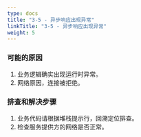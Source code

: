 ```yaml
---
type: docs
title: "3-5 - 异步响应出现异常"
linkTitle: "3-5 - 异步响应出现异常"
weight: 5
---
```


### 可能的原因

1. 业务逻辑确实出现运行时异常。
2. 网络原因，连接被拒绝。

### 排查和解决步骤

1. 业务代码请根据堆栈提示行，回溯定位排查。
2. 检查服务提供方的网络是否正常。

